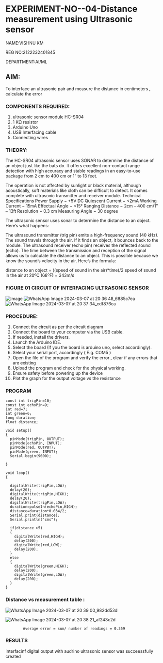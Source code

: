 # EXPERIMENT-NO--04-Distance measurement using Ultrasonic sensor

NAME:VISHNU KM

REG NO:2122232401845

DEPARTMENT:AI/ML

## AIM: 
To interface an ultrasonic pair and measure the distance in centimeters , calculate the error
 
### COMPONENTS REQUIRED:
1.	ultrasonic sensor module HC-SR04
2.	1 KΩ resistor 
3.	Arduino Uno 
4.	USB Interfacing cable 
5.	Connecting wires 


### THEORY: 
The HC-SR04 ultrasonic sensor uses SONAR to determine the distance of an object just like the bats do. It offers excellent non-contact range detection with high accuracy and stable readings in an easy-to-use package from 2 cm to 400 cm or 1” to 13 feet.

The operation is not affected by sunlight or black material, although acoustically, soft materials like cloth can be difficult to detect. It comes complete with ultrasonic transmitter and receiver module.
Technical Specifications
Power Supply − +5V DC
Quiescent Current − <2mA
Working Current − 15mA
Effectual Angle − <15°
Ranging Distance − 2cm – 400 cm/1″ – 13ft
Resolution − 0.3 cm
Measuring Angle − 30 degree

The ultrasonic sensor uses sonar to determine the distance to an object. Here’s what happens:

The ultrasound transmitter (trig pin) emits a high-frequency sound (40 kHz).
The sound travels through the air. If it finds an object, it bounces back to the module.
The ultrasound receiver (echo pin) receives the reflected sound (echo).
The time between the transmission and reception of the signal allows us to calculate the distance to an object. This is possible because we know the sound’s velocity in the air. Here’s the formula:

distance to an object = ((speed of sound in the air)*time)/2
speed of sound in the air at 20ºC (68ºF) = 343m/s

### FIGURE 01 CIRCUIT OF INTERFACING ULTRASONIC SENSOR 


![image](https://user-images.githubusercontent.com/36288975/166430594-5adb4ca9-5a42-4781-a7e6-7236b3766a85.png)
![WhatsApp Image 2024-03-07 at 20 36 48_6885c7ea](https://github.com/vishnukayyala/Experiment--04-Interfacing-digital-output-with-arduino-ultrasonic-sensor/assets/151489368/97ed1603-da7d-4a84-be21-6b54e220fec8)
![WhatsApp Image 2024-03-07 at 20 37 34_cdf876ca](https://github.com/vishnukayyala/Experiment--04-Interfacing-digital-output-with-arduino-ultrasonic-sensor/assets/151489368/e41d19a7-fb3a-475b-abae-dde4bad7499e)

### PROCEDURE:
1.	Connect the circuit as per the circuit diagram 
2.	Connect the board to your computer via the USB cable.
3.	If needed, install the drivers.
4.	Launch the Arduino IDE.
5.	Select the board (If you the board is arduino uno, select accordingly).
6.	Select your serial port, accordingly ( E.g. COM5 )
7.	Open the file of the program  and verify the error , clear if any errors that are existing 
8.	Upload the program and check for the physical working. 
9.	Ensure safety before powering up the device 
10.	Plot the graph for the output voltage vs the resistance 


### PROGRAM 
```
const int trigPin=10;
const int echoPin=9;
int red=7;
int green=6;
long duration;
float distance;

void setup()
{
  pinMode(trigPin, OUTPUT);
  pinMode(echoPin, INPUT);
  pinMode(red, OUTPUT);
  pinMode(green, INPUT);
  Serial.begin(9600);
  
}

void loop()
{
  
  digitalWrite(trigPin,LOW);
  delay(20); 
  digitalWrite(trigPin,HIGH);
  delay(20);
  digitalWrite(trigPin,LOW);
  duration=pulseIn(echoPin,HIGH);
  distance=duration*0.034/2;
  Serial.print(distance);
  Serial.println("cms");
  
  if(distance >5)
  {
    digitalWrite(red,HIGH);
    delay(200);
    digitalWrite(red,LOW);
    delay(200); 
  }
  else 
  {  
    digitalWrite(green,HIGH);
    delay(200); 
    digitalWrite(green,LOW);
    delay(200); 
  } 
}
```
### Distance vs measurement table :			
 
![WhatsApp Image 2024-03-07 at 20 39 00_982dd53d](https://github.com/vishnukayyala/Experiment--04-Interfacing-digital-output-with-arduino-ultrasonic-sensor/assets/151489368/b0efce13-32d1-440a-b366-a5ee2476e92c)

![WhatsApp Image 2024-03-07 at 20 38 21_af243c2d](https://github.com/vishnukayyala/Experiment--04-Interfacing-digital-output-with-arduino-ultrasonic-sensor/assets/151489368/4ebb1fd3-3533-40bc-8302-4c6a9cd7c65e)

			
			Average error = sum/ number of readings = 0.359
 


### RESULTS


interfacinf digital output with audrino ultrasonic sensor was succeessfully created
 
